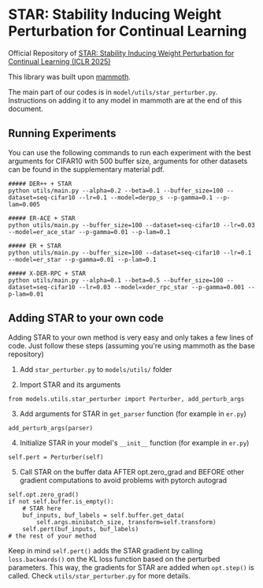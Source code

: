 # STAR: Stability Inducing Weight Perturbation for Continual Learning

Official Repository of [STAR: Stability Inducing Weight Perturbation for Continual Learning (ICLR 2025)](https://openreview.net/forum?id=6N5OM5Duuj)

This library was built upon [mammoth](https://github.com/aimagelab/mammoth/tree/master/datasets).


The main part of our codes is in `model/utils/star_perturber.py`. Instructions on adding it to any model in mammoth are at the end of this document.

## Running Experiments

You can use the following commands to run each experiment with the best arguments for CIFAR10 with 500 buffer size, arguments for other datasets can be found in the supplementary material pdf.

```
##### DER++ + STAR
python utils/main.py --alpha=0.2 --beta=0.1 --buffer_size=100 --dataset=seq-cifar10 --lr=0.1 --model=derpp_s --p-gamma=0.1 --p-lam=0.005

##### ER-ACE + STAR
python utils/main.py --buffer_size=100 --dataset=seq-cifar10 --lr=0.03 --model=er_ace_star --p-gamma=0.01 --p-lam=0.1

##### ER + STAR
python utils/main.py --buffer_size=100 --dataset=seq-cifar10 --lr=0.1 --model=er_star --p-gamma=0.01 --p-lam=0.1

##### X-DER-RPC + STAR
python utils/main.py --alpha=0.1 --beta=0.5 --buffer_size=100 --dataset=seq-cifar10 --lr=0.03 --model=xder_rpc_star --p-gamma=0.001 --p-lam=0.01
```

## Adding STAR to your own code

Adding STAR to your own method is very easy and only takes a few lines of code. Just follow these steps (assuming you're using mammoth as the base repository)

1. Add `star_perturber.py` to `models/utils/` folder

2. Import STAR and its arguments 
```
from models.utils.star_perturber import Perturber, add_perturb_args
```

3. Add arguments for STAR in `get_parser` function (for example in `er.py`)
```
add_perturb_args(parser)
```

4. Initialize STAR in your model's `__init__` function (for example in `er.py`)
```
self.pert = Perturber(self)
```

5. Call STAR on the buffer data AFTER opt.zero_grad and BEFORE other gradient computations to avoid problems with pytorch autograd
```
self.opt.zero_grad()
if not self.buffer.is_empty():
    # STAR here
    buf_inputs, buf_labels = self.buffer.get_data( 
        self.args.minibatch_size, transform=self.transform)
    self.pert(buf_inputs, buf_labels)    
# the rest of your method
``` 

Keep in mind `self.pert()` adds the STAR gradient by calling `loss.backwards()` on the KL loss function based on the perturbed parameters. This way, the gradients for STAR are added when `opt.step()` is called. Check `utils/star_perturber.py` for more details.